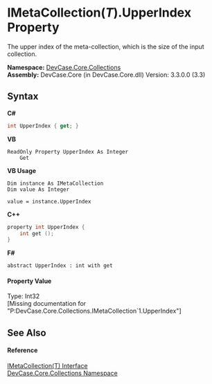 # IMetaCollection(*T*).UpperIndex Property 
 

The upper index of the meta-collection, which is the size of the input collection.

**Namespace:**&nbsp;<a href="N_DevCase_Core_Collections">DevCase.Core.Collections</a><br />**Assembly:**&nbsp;DevCase.Core (in DevCase.Core.dll) Version: 3.3.0.0 (3.3)

## Syntax

**C#**<br />
``` C#
int UpperIndex { get; }
```

**VB**<br />
``` VB
ReadOnly Property UpperIndex As Integer
	Get
```

**VB Usage**<br />
``` VB Usage
Dim instance As IMetaCollection
Dim value As Integer

value = instance.UpperIndex

```

**C++**<br />
``` C++
property int UpperIndex {
	int get ();
}
```

**F#**<br />
``` F#
abstract UpperIndex : int with get

```


#### Property Value
Type: Int32<br />\[Missing <value> documentation for "P:DevCase.Core.Collections.IMetaCollection`1.UpperIndex"\]

## See Also


#### Reference
<a href="T_DevCase_Core_Collections_IMetaCollection_1">IMetaCollection(T) Interface</a><br /><a href="N_DevCase_Core_Collections">DevCase.Core.Collections Namespace</a><br />